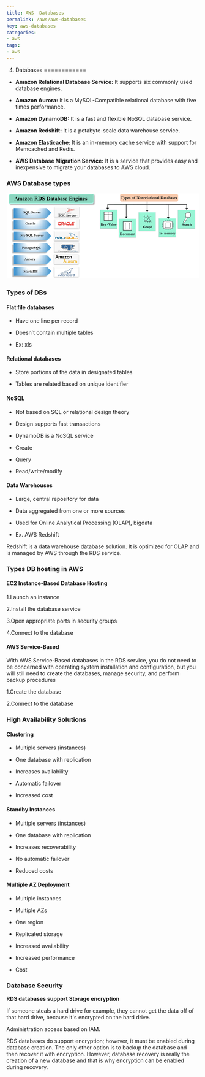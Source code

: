 ```yaml
---
title: AWS- Databases
permalink: /aws/aws-databases
key: aws-databases
categories:
- aws
tags:
- aws
---
```



4. Databases
============

-   **Amazon Relational Database Service:** It supports six commonly used
    database engines.

-   **Amazon Aurora:** It is a MySQL-Compatible relational database with five
    times performance.

-   **Amazon DynamoDB:** It is a fast and flexible NoSQL database service.

-   **Amazon Redshift:** It is a petabyte-scale data warehouse service.

-   **Amazon Elasticache:** It is an in-memory cache service with support for
    Memcached and Redis.

-   **AWS Database Migration Service:** It is a service that provides easy and
    inexpensive to migrate your databases to AWS cloud.

### AWS Database types

![](media/c55c4de28c57e6a3389f2d04e25ca762.png)

### Types of DBs

#### Flat file databases

-   Have one line per record

-   Doesn’t contain multiple tables

-   Ex: xls

#### Relational databases

-   Store portions of the data in designated tables

-   Tables are related based on unique identifier

#### NoSQL

-   Not based on SQL or relational design theory

-   Design supports fast transactions

-   DynamoDB is a NoSQL service

-   Create

-   Query

-   Read/write/modify

#### Data Warehouses

-   Large, central repository for data

-   Data aggregated from one or more sources

-   Used for Online Analytical Processing (OLAP), bigdata

-   Ex. AWS Redshift

Redshift is a data warehouse database solution. It is optimized for OLAP and is
managed by AWS through the RDS service.

### Types DB hosting in AWS

#### EC2 Instance-Based Database Hosting

1.Launch an instance

2.Install the database service

3.Open appropriate ports in security groups

4.Connect to the database

#### AWS Service-Based

With AWS Service-Based databases in the RDS service, you do not need to be
concerned with operating system installation and configuration, but you will
still need to create the databases, manage security, and perform backup
procedures

1.Create the database

2.Connect to the database

### High Availability Solutions

#### Clustering

-   Multiple servers (instances)

-   One database with replication

-   Increases availability

-   Automatic failover

-   Increased cost

#### Standby Instances

-   Multiple servers (instances)

-   One database with replication

-   Increases recoverability

-   No automatic failover

-   Reduced costs

#### Multiple AZ Deployment

-   Multiple instances

-   Multiple AZs

-   One region

-   Replicated storage

-   Increased availability

-   Increased performance

-   Cost

### Database Security

**RDS databases support Storage encryption**

If someone steals a hard drive for example, they cannot get the data off of that
hard drive, because it's encrypted on the hard drive.

Administration access based on IAM.

RDS databases do support encryption; however, it must be enabled during database
creation. The only other option is to backup the database and then recover it
with encryption. However, database recovery is really the creation of a new
database and that is why encryption can be enabled during recovery.
